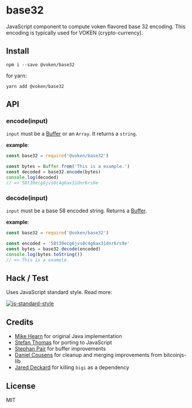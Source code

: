 base32
======

JavaScript component to compute voken flavored base 32 encoding.
This encoding is typically used for VOKEN (crypto-currency).


Install
-------


```
npm i --save @voken/base32
```

for yarn:

```
yarn add @voken/base32
```


API
---

### encode(input)

`input` must be a [Buffer](https://nodejs.org/api/buffer.html) or an `Array`. It returns a `string`.

**example**:

```js
const base32 = require('@voken/base32')

const bytes = Buffer.from('This is a example.')
const decoded = base32.encode(bytes)
console.log(decoded)
// => 58t39ecg6jvs0c4g6ax31dnr6rs9e
```


### decode(input)

`input` must be a base 58 encoded string. Returns a [Buffer](https://nodejs.org/api/buffer.html).

**example**:

```js
const base32 = require('@voken/base32')

const encoded = '58t39ecg6jvs0c4g6ax31dnr6rs9e'
const bytes = base32.decode(encoded)
console.log(bytes.toString())
// => This is a example.
```


Hack / Test
-----------

Uses JavaScript standard style. Read more:

[![js-standard-style](https://cdn.rawgit.com/feross/standard/master/badge.svg)](https://github.com/feross/standard)


Credits
-------
- [Mike Hearn](https://github.com/mikehearn) for original Java implementation
- [Stefan Thomas](https://github.com/justmoon) for porting to JavaScript
- [Stephan Pair](https://github.com/gasteve) for buffer improvements
- [Daniel Cousens](https://github.com/dcousens) for cleanup and merging improvements from bitcoinjs-lib
- [Jared Deckard](https://github.com/deckar01) for killing `bigi` as a dependency


License
-------

MIT
